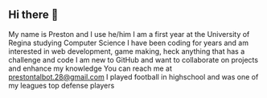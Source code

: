 ## Hi there 👋

My name is Preston and I use he/him
I am a first year at the University of Regina studying Computer Science
I have been coding for years and am interested in web development, game making, heck anything that has a challenge and code
I am new to GitHub and want to collaborate on projects and enhance my knowledge
You can reach me at prestontalbot.28@gmail.com
I played football in highschool and was one of my leagues top defense players

<!--
**DatSpeedyBoi/DatSpeedyBoi** is a ✨ _special_ ✨ repository because its `README.md` (this file) appears on your GitHub profile.

Here are some ideas to get you started:

- 🔭 I’m currently working on ...
- 🌱 I’m currently learning ...
- 👯 I’m looking to collaborate on ...
- 🤔 I’m looking for help with ...
- 💬 Ask me about ...
- 📫 How to reach me: ...
- 😄 Pronouns: ...
- ⚡ Fun fact: ...
-->
